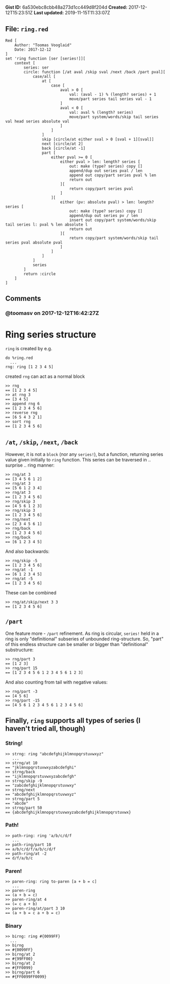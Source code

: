 # 

**Gist ID:** 6a530ebc8cbb48a273d1cc449d8f204d
**Created:** 2017-12-12T15:23:51Z
**Last updated:** 2019-11-15T11:33:07Z

## File: `ring.red`

```Red
Red [
	Author: "Toomas Vooglaid"
	Date: 2017-12-12
]
set 'ring function [ser [series!]][
	context [
		series: ser
		circle: function [/at aval /skip sval /next /back /part pval][
			case/all [
				at [
					case [
						aval > 0 [
							val: (aval - 1) % (length? series) + 1 
							move/part series tail series val - 1
						]
						aval < 0 [
							val: aval % (length? series) 
							move/part system/words/skip tail series val head series absolute val
						]
					]
				]
				skip [circle/at either sval > 0 [sval + 1][sval]]
				next [circle/at 2]
				back [circle/at -1]
				part [
					either pval >= 0 [
						either pval > len: length? series [
							out: make (type? series) copy []
							append/dup out series pval / len
							append out copy/part series pval % len
							return out
						][
							return copy/part series pval
						]
					][
						either (pv: absolute pval) > len: length? series [
							out: make (type? series) copy []
							append/dup out series pv / len
							insert out copy/part system/words/skip tail series l: pval % len absolute l
							return out
						][
							return copy/part system/words/skip tail series pval absolute pval
						]
					]
				]
			]
			series
		]
		return :circle
	]
]

```

## Comments

### @toomasv on 2017-12-12T16:42:27Z

# Ring series structure
`ring` is created by e.g.
```
do %ring.red
  ...
rng: ring [1 2 3 4 5]
```
created `rng` can act as a normal block
```
>> rng
== [1 2 3 4 5]
>> at rng 3
== [3 4 5]
>> append rng 6
== [1 2 3 4 5 6]
>> reverse rng
== [6 5 4 3 2 1]
>> sort rng
== [1 2 3 4 5 6]
```
## `/at`, `/skip`, `/next`, `/back`
However, it is not a `block` (nor any `series!`), but a function, returning series value given initially to `ring` function. This series can be traversed in .. surprise .. ring manner:
```
>> rng/at 3
== [3 4 5 6 1 2]
>> rng/at 3
== [5 6 1 2 3 4]
>> rng/at 3
== [1 2 3 4 5 6]
>> rng/skip 3
== [4 5 6 1 2 3]
>> rng/skip 3
== [1 2 3 4 5 6]
>> rng/next
== [2 3 4 5 6 1]
>> rng/back
== [1 2 3 4 5 6]
>> rng/back
== [6 1 2 3 4 5]
```
And also backwards:
```
>> rng/skip -5
== [1 2 3 4 5 6]
>> rng/at -1
== [6 1 2 3 4 5]
>> rng/at -5
== [1 2 3 4 5 6]
```
These can be combined
```
>> rng/at/skip/next 3 3
== [1 2 3 4 5 6]
```
## `/part`
One feature more - `/part` refinement. As ring is circular, `series!` held in a ring is only "definitional" subseries of unbounded ring-structure. So, "part" of this endless structure can be smaller or bigger than "definitional" substructure:
```
>> rng/part 3
== [1 2 3]
>> rng/part 15
== [1 2 3 4 5 6 1 2 3 4 5 6 1 2 3]
```
And also counting from tail with negative values:
```
>> rng/part -3
== [4 5 6]
>> rng/part -15
== [4 5 6 1 2 3 4 5 6 1 2 3 4 5 6]
```
## Finally, `ring` supports all types of series (I haven't tried all, though)
### String!
```
>> strng: ring "abcdefghijklmnopqrstuvwxyz"
   ...
>> strng/at 10
== "jklmnopqrstuvwxyzabcdefghi"
>> strng/back
== "ijklmnopqrstuvwxyzabcdefgh"
>> strng/skip -9
== "zabcdefghijklmnopqrstuvwxy"
>> strng/next
== "abcdefghijklmnopqrstuvwxyz"
>> strng/part 5
== "abcde"
>> strng/part 50
== {abcdefghijklmnopqrstuvwxyzabcdefghijklmnopqrstuvwx}
```
### Path!
```
>> path-ring: ring 'a/b/c/d/f
   ...
>> path-ring/part 10
== a/b/c/d/f/a/b/c/d/f
>> path-ring/at -2
== d/f/a/b/c
```
### Paren!
```
>> paren-ring: ring to-paren [a + b = c]
   ...
>> paren-ring
== (a + b = c)
>> paren-ring/at 4
== (= c a + b)
>> paren-ring/at/part 3 10
== (a + b = c a + b = c)
```
### Binary
```
>> birng: ring #{0099FF}
  ...
>> birng
== #{0099FF}
>> birng/at 2
== #{99FF00}
>> birng/at 2
== #{FF0099}
>> birng/part 6
== #{FF0099FF0099}
```

